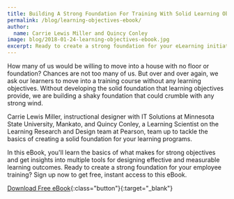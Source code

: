 ```yaml
---
title: Building A Strong Foundation For Training With Solid Learning Objectives
permalink: /blog/learning-objectives-ebook/
author:
  name: Carrie Lewis Miller and Quincy Conley
image: blog/2018-01-24-learning-objectives-ebook.jpg
excerpt: Ready to create a strong foundation for your eLearning initiatives? Learn the basics of creating solid learning objectives from industry experts.
---
```


How many of us would be willing to move into a house with no floor or foundation?
Chances are not too many of us. But over and over again, we ask our learners to move into a training course without any learning objectives. Without developing the solid foundation that learning objectives provide, we are building a shaky foundation that could crumble with any strong wind.

Carrie Lewis Miller, instructional designer with IT Solutions at Minnesota State University, Mankato, and Quincy Conley, a Learning Scientist on the Learning Research and Design team at Pearson, team up to tackle the basics of creating a solid foundation for your learning programs.

In this eBook, you'll learn the basics of what makes for strong objectives and get insights into multiple tools for designing effective and measurable learning outcomes.
Ready to create a strong foundation for your employee training? Sign up now to get free, instant access to this eBook.

[Download Free eBook](https://lf225-a96372.pages.infusionsoft.net){:class="button"}{:target="_blank"}
